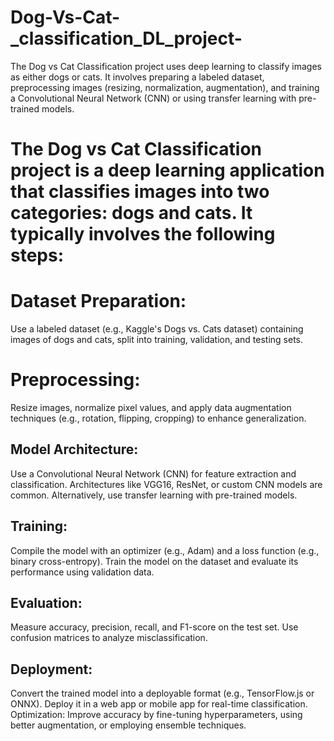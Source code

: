 # Dog-Vs-Cat-_classification_DL_project-
 The Dog vs Cat Classification project uses deep learning to classify images as either dogs or cats. It involves preparing a labeled dataset, preprocessing images (resizing, normalization, augmentation), and training a Convolutional Neural Network (CNN) or using transfer learning with pre-trained models.

# The Dog vs Cat Classification project is a deep learning application that classifies images into two categories: dogs and cats. It typically involves the following steps:

 # Dataset Preparation:
 
 Use a labeled dataset (e.g., Kaggle's Dogs vs. Cats dataset) containing images of dogs and cats, split into training, validation, and testing sets.

# Preprocessing: 

Resize images, normalize pixel values, and apply data augmentation techniques (e.g., rotation, flipping, cropping) to enhance generalization.

## Model Architecture:

Use a Convolutional Neural Network (CNN) for feature extraction and classification.
Architectures like VGG16, ResNet, or custom CNN models are common.
Alternatively, use transfer learning with pre-trained models.

## Training:

Compile the model with an optimizer (e.g., Adam) and a loss function (e.g., binary cross-entropy).
Train the model on the dataset and evaluate its performance using validation data.

## Evaluation:

Measure accuracy, precision, recall, and F1-score on the test set.
Use confusion matrices to analyze misclassification.

## Deployment:

Convert the trained model into a deployable format (e.g., TensorFlow.js or ONNX).
Deploy it in a web app or mobile app for real-time classification.
Optimization: Improve accuracy by fine-tuning hyperparameters, using better augmentation, or employing ensemble techniques.
